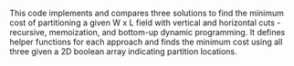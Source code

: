This code implements and compares three solutions to find the minimum cost of partitioning a given W x L field with vertical and horizontal cuts - recursive, memoization, and bottom-up dynamic programming. It defines helper functions for each approach and finds the minimum cost using all three given a 2D boolean array indicating partition locations.